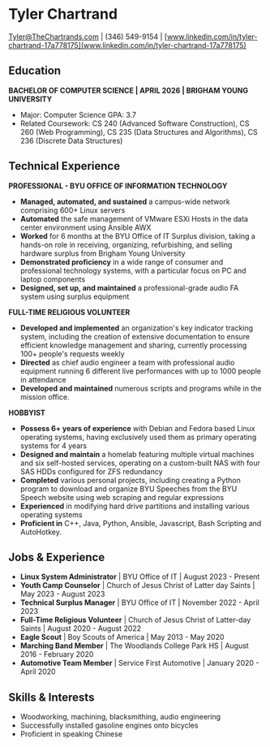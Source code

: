 # Tyler Chartrand
[Tyler@TheChartrands.com](mailto:Tyler@TheChartrands.com) | (346) 549-9154 | [www.linkedin.com/in/tyler-chartrand-17a778175](www.linkedin.com/in/tyler-chartrand-17a778175)

## Education

**BACHELOR OF COMPUTER SCIENCE | APRIL 2026 | BRIGHAM YOUNG UNIVERSITY**
* Major: Computer Science GPA: 3.7
* Related Coursework: CS 240 (Advanced Software Construction), CS 260 (Web Programming), CS 235 (Data Structures and Algorithms), CS 236 (Discrete Data Structures)

## Technical Experience

**PROFESSIONAL - BYU OFFICE OF INFORMATION TECHNOLOGY**

* **Managed, automated, and sustained** a campus-wide network comprising 600+ Linux servers
* **Automated** the safe management of VMware ESXi Hosts in the data center environment using Ansible AWX
* **Worked** for 6 months at the BYU Office of IT Surplus division, taking a hands-on role in receiving, organizing, refurbishing, and selling hardware surplus from Brigham Young University
* **Demonstrated proficiency** in a wide range of consumer and professional technology systems, with a particular focus on PC and laptop components
* **Designed, set up, and maintained** a professional-grade audio FA system using surplus equipment

**FULL-TIME RELIGIOUS VOLUNTEER**

* **Developed and implemented** an organization's key indicator tracking system, including the creation of extensive documentation to ensure efficient knowledge management and sharing, currently processing 100+ people's requests weekly
* **Directed** as chief audio engineer a team with professional audio equipment running 6 different live performances with up to 1000 people in attendance
* **Developed and maintained** numerous scripts and programs while in the mission office.

**HOBBYIST**

* **Possess 6+ years of experience** with Debian and Fedora based Linux operating systems, having exclusively used them as primary operating systems for 4 years
* **Designed and maintain** a homelab featuring multiple virtual machines and six self-hosted services, operating on a custom-built NAS with four SAS HDDs configured for ZFS redundancy
* **Completed** various personal projects, including creating a Python program to download and organize BYU Speeches from the BYU Speech website using web scraping and regular expressions
* **Experienced** in modifying hard drive partitions and installing various operating systems
* **Proficient in** C++, Java, Python, Ansible, Javascript, Bash Scripting and AutoHotkey.

## Jobs & Experience

* **Linux System Administrator** | BYU Office of IT | August 2023 - Present
* **Youth Camp Counselor** | Church of Jesus Christ of Latter day Saints | May 2023 - August 2023
* **Technical Surplus Manager** | BYU Office of IT | November 2022 - April 2023
* **Full-Time Religious Volunteer** | Church of Jesus Christ of Latter-day Saints | August 2020 - August 2022
* **Eagle Scout** | Boy Scouts of America | May 2013 - May 2020
* **Marching Band Member** | The Woodlands College Park HS | August 2016 - February 2020
* **Automotive Team Member** | Service First Automotive | January 2020 - April 2020

## Skills & Interests

* Woodworking, machining, blacksmithing, audio engineering
* Successfully installed gasoline engines onto bicycles
* Proficient in speaking Chinese